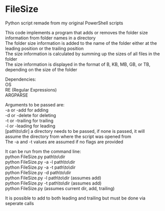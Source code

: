# FileSize
Python script remade from my original PowerShell scripts
  
This code implements a program that adds or removes the folder size information from folder names in a directory  
The folder size information is added to the name of the folder either at the leading position or the trailing position  
The size information is calculated by summing up the sizes of all files in the folder  
The size information is displayed in the format of B, KB, MB, GB, or TB, depending on the size of the folder  
  
Dependencies:  
OS  
RE (Regular Expressions)  
ARGPARSE  
  
Arguments to be passed are:  
-a or -add for adding  
-d or -delete for deleting  
-t or -trailing for trailing  
-l or -leading for leading  
[path\to\dir] a directory needs to be passed, if none is passed, it will assume the directory from where the script was opened from  
The -a and -t values are assumed if no flags are provided  

It can be run from the command line:  
python FileSize.py path\to\dir  
python FileSize.py -a -l path\to\dir  
python FileSize.py -a -t path\to\dir  
python FileSize.py -d path\to\dir  
python FileSize.py -l path\to\dir (assumes add)  
python FileSize.py -t path\to\dir (assumes add)  
python FileSize.py (assumes current dir, add, trailing)  
  
It is possible to add to both leading and trailing but must be done via seperate calls  
